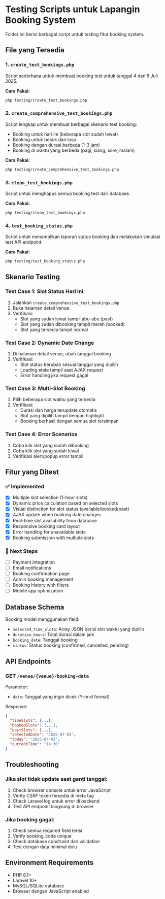 # Testing Scripts untuk Lapangin Booking System

Folder ini berisi berbagai script untuk testing fitur booking system.

## File yang Tersedia

### 1. `create_test_bookings.php`
Script sederhana untuk membuat booking test untuk tanggal 4 dan 5 Juli 2025.

**Cara Pakai:**
```bash
php testing/create_test_bookings.php
```

### 2. `create_comprehensive_test_bookings.php`
Script lengkap untuk membuat berbagai skenario test booking:
- Booking untuk hari ini (beberapa slot sudah lewat)
- Booking untuk besok dan lusa
- Booking dengan durasi berbeda (1-3 jam)
- Booking di waktu yang berbeda (pagi, siang, sore, malam)

**Cara Pakai:**
```bash
php testing/create_comprehensive_test_bookings.php
```

### 3. `clean_test_bookings.php`
Script untuk menghapus semua booking test dari database.

**Cara Pakai:**
```bash
php testing/clean_test_bookings.php
```

### 4. `test_booking_status.php`
Script untuk menampilkan laporan status booking dan melakukan simulasi test API endpoint.

**Cara Pakai:**
```bash
php testing/test_booking_status.php
```

## Skenario Testing

### Test Case 1: Slot Status Hari Ini
1. Jalankan `create_comprehensive_test_bookings.php`
2. Buka halaman detail venue
3. Verifikasi:
   - Slot yang sudah lewat tampil abu-abu (past)
   - Slot yang sudah dibooking tampil merah (booked)
   - Slot yang tersedia tampil normal

### Test Case 2: Dynamic Date Change
1. Di halaman detail venue, ubah tanggal booking
2. Verifikasi:
   - Slot status berubah sesuai tanggal yang dipilih
   - Loading state tampil saat AJAX request
   - Error handling jika request gagal

### Test Case 3: Multi-Slot Booking
1. Pilih beberapa slot waktu yang tersedia
2. Verifikasi:
   - Durasi dan harga terupdate otomatis
   - Slot yang dipilih tampil dengan highlight
   - Booking berhasil dengan semua slot tersimpan

### Test Case 4: Error Scenarios
1. Coba klik slot yang sudah dibooking
2. Coba klik slot yang sudah lewat
3. Verifikasi alert/popup error tampil

## Fitur yang Ditest

### ✅ Implemented
- [x] Multiple slot selection (1-hour slots)
- [x] Dynamic price calculation based on selected slots
- [x] Visual distinction for slot status (available/booked/past)
- [x] AJAX update when booking date changes
- [x] Real-time slot availability from database
- [x] Responsive booking card layout
- [x] Error handling for unavailable slots
- [x] Booking submission with multiple slots

### 🔄 Next Steps
- [ ] Payment integration
- [ ] Email notifications
- [ ] Booking confirmation page
- [ ] Admin booking management
- [ ] Booking history with filters
- [ ] Mobile app optimization

## Database Schema

Booking model menggunakan field:
- `selected_time_slots`: Array JSON berisi slot waktu yang dipilih
- `duration_hours`: Total durasi dalam jam
- `booking_date`: Tanggal booking
- `status`: Status booking (confirmed, cancelled, pending)

## API Endpoints

### GET `/venue/{venue}/booking-data`
Parameter:
- `date`: Tanggal yang ingin dicek (Y-m-d format)

Response:
```json
{
  "timeSlots": {...},
  "bookedSlots": [...],
  "pastSlots": [...],
  "selectedDate": "2025-07-03",
  "today": "2025-07-03",
  "currentTime": "14:30"
}
```

## Troubleshooting

### Jika slot tidak update saat ganti tanggal:
1. Check browser console untuk error JavaScript
2. Verify CSRF token tersedia di meta tag
3. Check Laravel log untuk error di backend
4. Test API endpoint langsung di browser

### Jika booking gagal:
1. Check semua required field terisi
2. Verify booking_code unique
3. Check database constraint dan validation
4. Test dengan data minimal dulu

## Environment Requirements

- PHP 8.1+
- Laravel 10+
- MySQL/SQLite database
- Browser dengan JavaScript enabled

